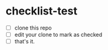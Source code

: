 # checklist-test

 - [ ] clone this repo
 - [ ] edit your clone to mark as checked
 - [ ] that's it.
